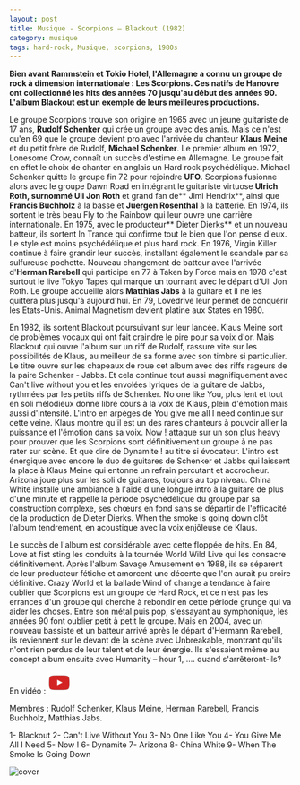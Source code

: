 ```yaml
---
layout: post
title: Musique - Scorpions – Blackout (1982)
category: musique
tags: hard-rock, Musique, scorpions, 1980s
---
```


**Bien avant Rammstein et Tokio Hotel, l'Allemagne a connu un groupe de rock à dimension internationale : Les Scorpions. Ces natifs de Hanovre ont collectionné les hits des années 70 jusqu'au début des années 90. L'album Blackout est un exemple de leurs meilleures productions.**

Le groupe Scorpions trouve son origine en 1965 avec un jeune guitariste de 17 ans, **Rudolf Schenker** qui crée un groupe avec des amis. Mais ce n'est qu'en 69 que le groupe devient pro avec l'arrivée du chanteur **Klaus Meine** et du petit frère de Rudolf, **Michael Schenker**. Le premier album en 1972, Lonesome Crow, connaît un succès d'estime en Allemagne. Le groupe fait en effet le choix de chanter en anglais un Hard rock psychédélique. Michael Schenker quitte le groupe fin 72 pour rejoindre **UFO**. Scorpions fusionne alors avec le groupe Dawn Road en intégrant le guitariste virtuose **Ulrich Roth, **surnommé** Uli Jon Roth** et grand fan de** Jimi Hendrix**, ainsi que **Francis Buchholz** à la basse et **Juergen Rosenthal** à la batterie. En 1974, ils sortent le très beau Fly to the Rainbow qui leur ouvre une carrière internationale. En 1975, avec le producteur** Dieter Dierks** et un nouveau batteur, ils sortent In Trance qui confirme tout le bien que l'on pense d'eux. Le style est moins psychédélique et plus hard rock. En 1976, Virgin Killer continue à faire grandir leur succès, installant également le scandale par sa sulfureuse pochette. Nouveau changement de batteur avec l'arrivée d'**Herman Rarebell** qui participe en 77 à Taken by Force mais en 1978 c'est surtout le live Tokyo Tapes qui marque un tournant avec le départ d'Uli Jon Roth. Le groupe accueille alors **Matthias Jabs** à la guitare et il ne les quittera plus jusqu'à aujourd'hui. En 79, Lovedrive leur permet de conquérir les Etats-Unis. Animal Magnetism devient platine aux States en 1980.

En 1982, ils sortent Blackout poursuivant sur leur lancée. Klaus Meine sort de problèmes vocaux qui ont fait craindre le pire pour sa voix d'or. Mais Blackout qui ouvre l'album sur un riff de Rudolf, rassure vite sur les possibilités de Klaus, au meilleur de sa forme avec son timbre si particulier. Le titre ouvre sur les chapeaux de roue cet album avec des riffs rageurs de la paire Schenker - Jabbs. Et cela continue tout aussi magnifiquement avec Can't live without you et les envolées lyriques de la guitare de Jabbs, rythmées par les petits riffs de Schenker. No one like You, plus lent et tout en soli mélodieux donne libre cours à la voix de Klaus, plein d'émotion mais aussi d'intensité. L'intro en arpèges de You give me all I need continue sur cette veine. Klaus montre qu'il est un des rares chanteurs à pouvoir allier la puissance et l'émotion dans sa voix. Now ! attaque sur un son plus heavy pour prouver que les Scorpions sont définitivement un groupe à ne pas rater sur scène. Et que dire de Dynamite ! au titre si évocateur. L'intro est énergique avec encore le duo de guitares de Schenker et Jabbs qui laissent la place à Klaus Meine qui entonne un refrain percutant et accrocheur. Arizona joue plus sur les soli de guitares, toujours au top niveau. China White installe une ambiance à l'aide d'une longue intro à la guitare de plus d'une minute et rappelle la période psychédélique du groupe par sa construction complexe, ses chœurs en fond sans se départir de l'efficacité de la production de Dieter Dierks. When the smoke is going down clôt l'album tendrement, en acoustique avec la voix enjôleuse de Klaus.

Le succès de l'album est considérable avec cette floppée de hits. En 84, Love at fist sting les conduits à la tournée World Wild Live qui les consacre définitivement. Après l'album Savage Amusement en 1988, ils se séparent de leur producteur fétiche et amorcent une décente que l'on aurait pu croire définitive. Crazy World et la ballade Wind of change a tendance à faire oublier que Scorpions est un groupe de Hard Rock, et ce n'est pas les errances d'un groupe qui cherche à rebondir en cette période grunge qui va aider les choses. Entre son métal puis pop, s'essayant au symphonique, les années 90 font oublier petit à petit le groupe. Mais en 2004, avec un nouveau bassiste et un batteur arrivé après le départ d'Hermann Rarebell, ils reviennent sur le devant de la scène avec Unbreakable, montrant qu'ils n'ont rien perdus de leur talent et de leur énergie. Ils s'essaient même au concept album ensuite avec Humanity – hour 1, .... quand s'arrêteront-ils?

En vidéo : [![video](/images/youtube.png)](https://www.youtube.com/watch?v=GY3BTyLh8vQ)

Membres : Rudolf Schenker, Klaus Meine, Herman Rarebell, Francis Buchholz, Matthias Jabs.

1- Blackout
2- Can't Live Without You
3- No One Like You
4- You Give Me All I Need
5- Now !
6- Dynamite
7- Arizona
8- China White
9- When The Smoke Is Going Down

![cover](https://filedn.eu/llqi9IBxlYouGRXYG2xlROb/img/2008/scorpionsblackout.jpg)


